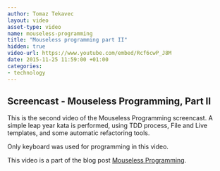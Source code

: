 ```yaml
---
author: Tomaz Tekavec
layout: video
asset-type: video
name: mouseless-programming
title: "Mouseless programming part II"
hidden: true
video-url: https://www.youtube.com/embed/Rcf6cwP_J8M
date: 2015-11-25 11:59:00 +01:00
categories:
- technology
---
```



## Screencast - Mouseless Programming, Part II

This is the second video of the Mouseless Programming screencast. A simple leap year kata is performed, using TDD process, File and Live templates, and some automatic refactoring tools.

Only keyboard was used for programming in this video.

This video is a part of the blog post [Mouseless Programming](/2015/11/25/mouseless-programming/).
